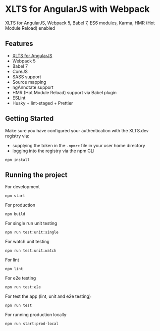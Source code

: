 # XLTS for AngularJS with Webpack

XLTS for AngularJS, Webpack 5, Babel 7, ES6 modules, Karma, HMR (Hot Module Reload) enabled

## Features

- [XLTS for AngularJS](https://xlts.dev/angularjs)
- Webpack 5
- Babel 7
- CoreJS
- SASS support
- Source mapping
- ngAnnotate support
- HMR (Hot Module Reload) support via Babel plugin
- ESLint
- Husky + lint-staged + Prettier

## Getting Started

Make sure you have configured your authentication with the XLTS.dev registry via:

- supplying the token in the `.npmrc` file in your user home directory
- logging into the registry via the npm CLI

```
npm install
```

## Running the project

For development

```
npm start
```

For production

```
npm build
```

For single run unit testing

```
npm run test:unit:single
```

For watch unit testing

```
npm run test:unit:watch
```

For lint

```
npm lint
```

For e2e testing

```
npm run test:e2e
```

For test the app (lint, unit and e2e testing)

```
npm run test
```

For running production locally

```
npm run start:prod-local
```
